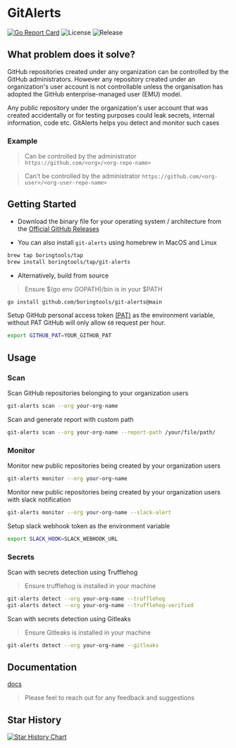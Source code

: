 # GitAlerts

[![Go Report Card](https://goreportcard.com/badge/github.com/boringtools/git-alerts)](https://goreportcard.com/report/github.com/boringtools/git-alerts)
![License](https://img.shields.io/github/license/boringtools/git-alerts)
![Release](https://img.shields.io/github/v/release/boringtools/git-alerts)

## What problem does it solve?

GitHub repositories created under any organization can be controlled by the GitHub administrators. However any repository created under an organization's user account is not controllable unless the organisation has adopted the GitHub enterprise-managed user (EMU) model.

Any public repository under the organization's user account that was created accidentally or for testing purposes could leak secrets, internal information, code etc. GitAlerts helps you detect and monitor such cases

### Example

> Can be controlled by the administrator `https://github.com/<org>/<org-repo-name>`

> Can't be controlled by the administrator `https://github.com/<org-user>/<org-user-repo-name>`

## Getting Started

- Download the binary file for your operating system / architecture from the [Official GitHub Releases](https://github.com/boringtools/git-alerts/releases)

- You can also install `git-alerts` using homebrew in MacOS and Linux

```bash
brew tap boringtools/tap
brew install boringtools/tap/git-alerts
```

- Alternatively, build from source

> Ensure $(go env GOPATH)/bin is in your $PATH

```bash
go install github.com/boringtools/git-alerts@main
```

Setup GitHub personal access token [(PAT)](https://github.com/boringtools/git-alerts/blob/main/docs/github.md) as the environment variable, without PAT GitHub will only allow `60` request per hour.

```bash
export GITHUB_PAT=YOUR_GITHUB_PAT
```

## Usage

### Scan

Scan GitHub repositories belonging to your organization users

```bash
git-alerts scan --org your-org-name
```

Scan and generate report with custom path

```bash
git-alerts scan --org your-org-name --report-path /your/file/path/
```

### Monitor

Monitor new public repositories being created by your organization users

```bash
git-alerts monitor --org your-org-name
```

Monitor new public repositories being created by your organization users with slack notification

```bash
git-alerts monitor --org your-org-name --slack-alert
```

Setup slack webhook token as the environment variable

```bash
export SLACK_HOOK=SLACK_WEBHOOK_URL
```

### Secrets

Scan with secrets detection using Trufflehog
> Ensure trufflehog is installed in your machine

```bash
git-alerts detect --org your-org-name --trufflehog
git-alerts detect --org your-org-name --trufflehog-verified
```
Scan with secrets detection using Gitleaks
> Ensure Gitleaks is installed in your machine

```bash
git-alerts detect --org your-org-name --gitleaks
```

## Documentation

[docs](https://github.com/boringtools/git-alerts/tree/main/docs)
> Please feel to reach out for any feedback and suggestions

## Star History

[![Star History Chart](https://api.star-history.com/svg?repos=boringtools/git-alerts&type=Date)](https://star-history.com/#boringtools/git-alerts&Date)
